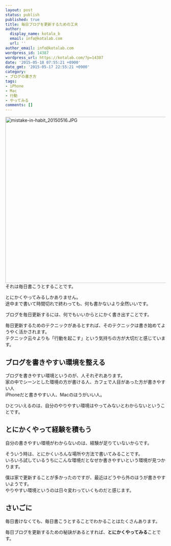 ```yaml
---
layout: post
status: publish
published: true
title: 毎日ブログを更新するための工夫
author:
  display_name: kotala_b
  email: info@kotalab.com
  url: ''
author_email: info@kotalab.com
wordpress_id: 14387
wordpress_url: https://kotalab.com/?p=14387
date: '2015-05-18 07:55:21 +0900'
date_gmt: '2015-05-17 22:55:21 +0900'
category:
- ブログの書き方
tags:
- iPhone
- Mac
- 行動
- やってみる
comments: []
---
```

<p><img src="https://kotalab.com/wp-content/uploads/2015/05/mistake-in-habit_20150516-780x520.jpg" alt="mistake-in-habit_20150516.JPG" width="780" height="520" class="aligncenter size-large wp-image-14369" /><br />
それは毎日書こうとすることです。</p>
<p>とにかくやってみるしかありません。<br />
途中まで書いて時間切れで終わっても、何も書かないより全然いいです。</p>
<p>ブログを毎日更新するには、何でもいいからとにかく書き出すことです。</p>
<p>毎日更新するためのテクニックがあるとすれば、そのテクニックは書き始めてようやく活かされます。<br />
テクニック云々よりも「行動を起こす」という気持ちの方が大切だと感じています。</p>
<!--more-->
<h2>ブログを書きやすい環境を整える</h2>
<p>ブログを書きやすい環境というのが、人それぞれあります。<br />
家の中でシーンとした環境の方が書ける人、カフェで人目があった方が書きやすい人<br />
iPhoneだと書きやすい人、Macのほうがいい人。</p>
<p>ひとついえるのは、自分のやりやすい環境はやってみないとわからないということです。</p>
<h2>とにかくやって経験を積もう</h2>
<p>自分の書きやすい環境がわからないのは、経験が足りていないからです。</p>
<p>そういう時は、とにかくいろんな場所や方法で書いてみることです。<br />
いろいろ試しているうちにこんな環境だとなぜか書きやすいという環境が見つかります。</p>
<p>僕は家で更新することが多かったのですが、最近はどうやら外のほうが書きやすいようです。<br />
やりやすい環境というのは日々変わっていくものだと感じます。</p>
<h2>さいごに</h2>
<p>毎日書けなくても、毎日書こうとすることでわかることはたくさんあります。</p>
<p>毎日ブログを更新するための秘訣があるとすれば、<strong>とにかくやってみる</strong>ことです。</p>
